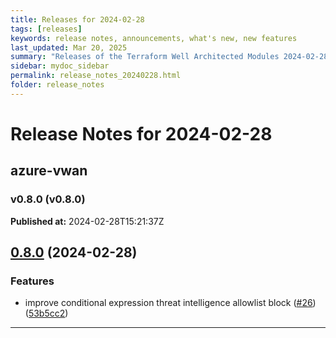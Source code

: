 ```yaml
---
title: Releases for 2024-02-28
tags: [releases]
keywords: release notes, announcements, what's new, new features
last_updated: Mar 20, 2025
summary: "Releases of the Terraform Well Architected Modules 2024-02-28"
sidebar: mydoc_sidebar
permalink: release_notes_20240228.html
folder: release_notes
---
```


# Release Notes for 2024-02-28

## azure-vwan
### v0.8.0 (v0.8.0)
**Published at:** 2024-02-28T15:21:37Z

## [0.8.0](https://github.com/CloudNationHQ/terraform-azure-vwan/compare/v0.7.0...v0.8.0) (2024-02-28)


### Features

* improve conditional expression threat intelligence allowlist block ([#26](https://github.com/CloudNationHQ/terraform-azure-vwan/issues/26)) ([53b5cc2](https://github.com/CloudNationHQ/terraform-azure-vwan/commit/53b5cc215e1e88b82af8a2a46f34c5da6a6f8fb9))

---

